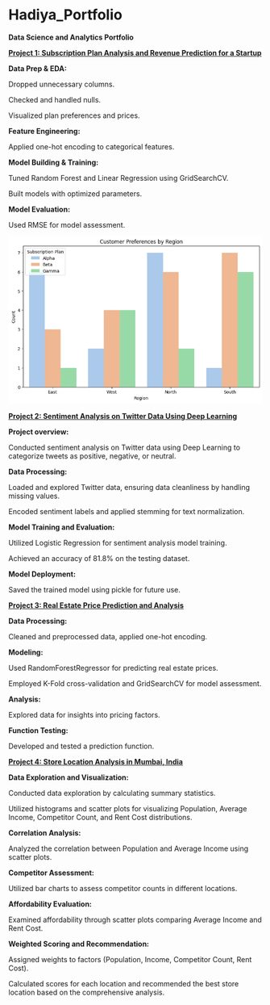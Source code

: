 # Hadiya_Portfolio

**Data Science and Analytics Portfolio**

[**Project 1: Subscription Plan Analysis and Revenue Prediction for a Startup**](https://github.com/HadiyaArfa/Subscription_Plan_Analysis_and_Revenue_Prediction_for_a_Startup/tree/main)

**Data Prep & EDA:**

Dropped unnecessary columns.

Checked and handled nulls.

Visualized plan preferences and prices.

**Feature Engineering:**

Applied one-hot encoding to categorical features.

**Model Building & Training:**

Tuned Random Forest and Linear Regression using GridSearchCV.

Built models with optimized parameters.

**Model Evaluation:**

Used RMSE for model assessment.

![](https://github.com/HadiyaArfa/Hadiya_Portfolio/blob/main/Images/Subscription.png)  


[**Project 2: Sentiment Analysis on Twitter Data Using Deep Learning**](https://github.com/HadiyaArfa/Sentiment_Analysis_for_Twitter_data)

**Project overview:**

Conducted sentiment analysis on Twitter data using Deep Learning to categorize tweets as positive, negative, or neutral.

**Data Processing:**

Loaded and explored Twitter data, ensuring data cleanliness by handling missing values.

Encoded sentiment labels and applied stemming for text normalization.

**Model Training and Evaluation:**

Utilized Logistic Regression for sentiment analysis model training.

Achieved an accuracy of 81.8% on the testing dataset.

**Model Deployment:**

Saved the trained model using pickle for future use.




[**Project 3: Real Estate Price Prediction and Analysis**](https://github.com/HadiyaArfa/-Real-Estate-Price-Prediction-and-Analysis)

**Data Processing:**

Cleaned and preprocessed data, applied one-hot encoding.

**Modeling:**

Used RandomForestRegressor for predicting real estate prices.

Employed K-Fold cross-validation and GridSearchCV for model assessment.

**Analysis:**

Explored data for insights into pricing factors.

**Function Testing:**

Developed and tested a prediction function.


[**Project 4: Store Location Analysis in Mumbai, India**](https://github.com/HadiyaArfa/Store-Location-Analysis-in-Mumbai-India)

**Data Exploration and Visualization:**

Conducted data exploration by calculating summary statistics.

Utilized histograms and scatter plots for visualizing Population, Average Income, Competitor Count, and Rent Cost distributions.

**Correlation Analysis:**

Analyzed the correlation between Population and Average Income using scatter plots.

**Competitor Assessment:**

Utilized bar charts to assess competitor counts in different locations.

**Affordability Evaluation:**

Examined affordability through scatter plots comparing Average Income and Rent Cost.

**Weighted Scoring and Recommendation:**

Assigned weights to factors (Population, Income, Competitor Count, Rent Cost).

Calculated scores for each location and recommended the best store location based on the comprehensive analysis.
